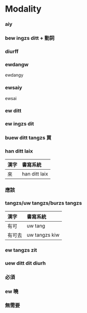 # Modality

### aiy

### bew ingzs ditt + 動詞

### diurff

### ewdangw

ewdangy

### ewsaiy

ewsai

### ew ditt

### ew ingzs dit

### buew ditt tangzs 買

### han ditt laix

| 漢字 | 書寫系統 |
| :--- | :--- |
| 來 | han ditt laix |

### 應該

### tangzs/uw tangzs/burzs tangzs

| 漢字 | 書寫系統 |
| :--- | :--- |
| 有可 | uw tang |
| 有可去 | uw tangzs kiw |

### ew tangzs zit

### uew ditt dit diurh

### 必須

### ew 曉

### 無需要
